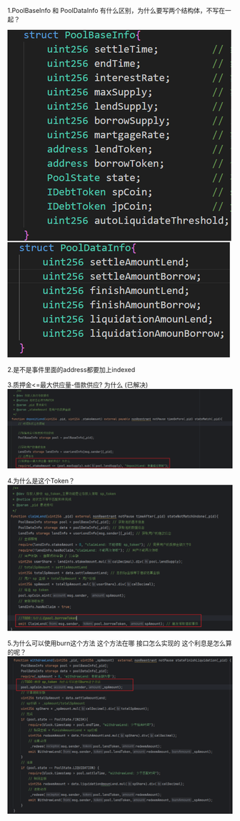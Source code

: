 1.PoolBaseInfo 和 PoolDataInfo 有什么区别，为什么要写两个结构体，不写在一起？

<img src="./image.png">
<img src="./image-1.png">

2.是不是事件里面的address都要加上indexed

3.质押金<=最大供应量-借款供应? 为什么 (已解决)
<img src="./img.png">

4.为什么是这个Token？
<img src="./img_1.png">

5.为什么可以使用burn这个方法 这个方法在哪 接口怎么实现的 这个利息是怎么算的呢？
<img src="./img_2.png">